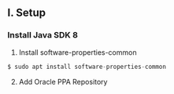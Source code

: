## I. Setup

### Install Java SDK 8

1. Install software-properties-common

```java
$ sudo apt install software-properties-common
```

2. Add Oracle PPA Repository
